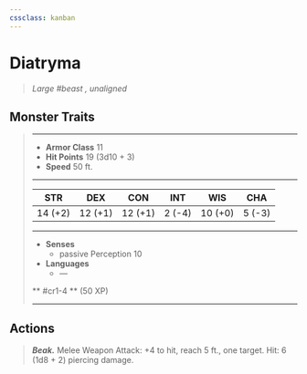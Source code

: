 ```yaml
---
cssclass: kanban
---
```


# Diatryma
>*Large #beast , unaligned*
## Monster Traits
>___
>- **Armor Class** 11
>- **Hit Points** 19 (3d10 + 3)
>- **Speed** 50 ft.
>___
>|STR|DEX|CON|INT|WIS|CHA|
>|:---:|:---:|:---:|:---:|:---:|:---:|
>|14 (+2)|12 (+1)|12 (+1)|2 (-4)|10 (+0)|5 (-3)|
>___
>- **Senses**
>	 - passive Perception 10
>- **Languages**
>	 - —
>
> ** #cr1-4 ** (50 XP)
>___
## Actions
>***Beak.*** Melee Weapon Attack: +4 to hit, reach 5 ft., one target. Hit: 6 (1d8 + 2) piercing damage.